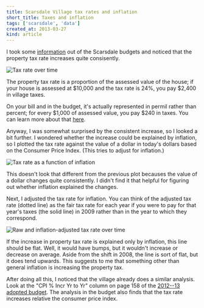 ```yaml
---
title: Scarsdale Village tax rates and inflation
short_title: Taxes and inflation
tags: ['scarsdale', 'data']
created_at: 2013-03-27
kind: article
---
```


I took some [information](https://github.com/tlevine/scarsdale-data/blob/master/budget/appendix_a1-tax.csv)
out of the Scarsdale budgets and noticed that the property tax rate increases quite consisently.

<img alt="Tax rate over time"
     src="<%= @item.identifier %>tax_rate_by_year.png"
     class="wide" />

The property tax rate is a proportion of the assessed value of the house; if
your house is assessed at $10,000 and the tax rate is 24%, you pay $2,400 in
village taxes.

On your bill and in the budget, it's actually represented in permil rather
than percent; for every $1,000 of assessed value, you pay $240 in taxes.
You can learn more about that [here](/!/scarsdale-tax-bill).

Anyway, I was somewhat surprised by the consistent increase, so I looked a bit further.
I wondered whether the increase could be explained by inflation, so I plotted
the tax rate against the value of a dollar in today's dollars based on the
Consumer Price Index. (This tries to adjust for inflation.)

<img alt="Tax rate as a function of inflation"
     src="<%= @item.identifier %>tax_rate_by_inflation.png"
     class="wide" />

This doesn't look that different from the previous plot becauses the value of
a dollar changes quite consistently. I didn't find it that helpful for figuring
out whether inflation explained the changes.

Next, I adjusted the tax rate for inflation. You can think of the adjusted tax
rate (dotted line) as the fair tax rate for each year if you were to pay for
that year's taxes (the solid line) in 2009 rather than in the year to which
they correspond.

<img alt="Raw and inflation-adjusted tax rate over time"
     src="<%= @item.identifier %>adj_tax_rate.png"
     class="wide" />

If the increase in property tax rate is explained only by inflation, this line
should be flat. Well, it would have bumps, but it wouldn't increase or decrease on
average. Aside from the shift in 2008, the line is sort of flat, but it does
tend upwards. This suggests to me that something other than general inflation
is increasing the property tax.

After doing all this, I noticed that the village already does a similar analysis.
Look at the "CPI % Incr Yr to Yr" column on page 158 of the
[2012--13 adopted budget](https://github.com/tlevine/scarsdale-data/blob/master/budget/2012-2013_adopted_budget.pdf?raw=true).
The analysis in the budget also finds that the tax rate increases relative the
consumer price index.
